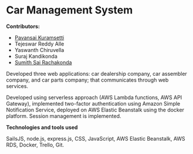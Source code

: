 # Car Management System
**Contributors:**
* [Pavansai Kuramsetti](https://github.com/Pavansaikuram)
* Tejeswar Reddy Alle
* Yaswanth Chiruvella
* Suraj Kandikonda 
* [Sumith Sai Rachakonda](https://github.com/rachakondasumithsai)

Developed three web applications: car dealership company, car assembler company, and car parts company; that communicates through web services.

Developed using serverless approach (AWS Lambda functions, AWS API Gateway), implemented two-factor authentication using Amazon Simple Notification Service, deployed on AWS Elastic Beanstalk using the docker platform. Session management is implemented.

**Technologies and tools used**

 SailsJS, node.js, express.js, CSS, JavaScript, AWS Elastic Beanstalk, AWS RDS, Docker, Trello, Git.
